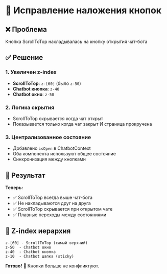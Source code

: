 # 🔧 Исправление наложения кнопок

## ❌ Проблема
Кнопка ScrollToTop накладывалась на кнопку открытия чат-бота

## ✅ Решение

### 1. Увеличен z-index
- **ScrollToTop**: `z-[60]` (было `z-50`)
- **Chatbot кнопка**: `z-40` 
- **Chatbot окно**: `z-50`

### 2. Логика скрытия
- ScrollToTop скрывается когда чат открыт
- Показывается только когда чат закрыт И страница прокручена

### 3. Централизованное состояние
- Добавлено `isOpen` в ChatbotContext
- Оба компонента используют общее состояние
- Синхронизация между кнопками

## 🎯 Результат

**Теперь:**
- ✅ ScrollToTop всегда выше чат-бота
- ✅ Не накладываются друг на друга
- ✅ ScrollToTop скрывается при открытом чате
- ✅ Плавные переходы между состояниями

## 📐 Z-index иерархия

```
z-[60] - ScrollToTop (самый верхний)
z-50  - Chatbot окно
z-40  - Chatbot кнопка
z-10  - Chatbot шапка (sticky)
```

**Готово!** 🎉 Кнопки больше не конфликтуют.
